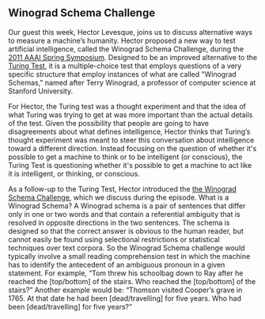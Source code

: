 ## Winograd Schema Challenge

Our guest this week, Hector Levesque, joins us to discuss alternative ways to measure a machine’s humanity. Hector proposed a new way to test artificial intelligence, called the Winograd Schema Challenge, during the [2011 AAAI Spring Symposium](https://aaai.org/Symposia/Spring/sss11.php). Designed to be an improved alternative to the [Turing Test](https://dataskeptic.com/blog/episodes/2018/the-imitation-game), it is a multiple-choice test that employs questions of a very specific structure that employ instances of what are called "Winograd Schemas," named after Terry Winograd, a professor of computer science at Stanford University.

For Hector, the Turing test was a thought experiment and that the idea of what Turing was trying to get at was more important than the actual details of the test. Given the possibility that people are going to have disagreements about what defines intelligence, Hector thinks that Turing’s thought experiment was meant to steer this conversation about intelligence toward a different direction. Instead focusing on the question of whether it's possible to get a machine to think or to be intelligent (or conscious), the Turing Test is questioning whether it's possible to get a machine to act like it is intelligent, or thinking, or conscious. 

As a follow-up to the Turing Test, Hector introduced the [the Winograd Schema Challenge](https://www.aaai.org/ocs/index.php/KR/KR12/paper/view/4492), which we discuss during the episode. What is a Winograd Schema? A Winograd schema is a pair of sentences that differ only in one or two words and that contain a referential ambiguity that is resolved in opposite directions in the two sentences. The schema is designed so that the correct answer is obvious to the human reader, but cannot easily be found using selectional restrictions or statistical techniques over text corpora. So the Winograd Schema challenge would typically involve a small reading comprehension test in which the machine has to identify the antecedent of an ambiguous pronoun in a given statement. For example, “Tom threw his schoolbag down to Ray after he reached the [top/bottom] of the stairs. Who reached the [top/bottom] of the stairs?” Another example would be: “Thomson visited Cooper’s grave in 1765. At that date he had been [dead/travelling] for five years. Who had been [dead/travelling] for five years?”

